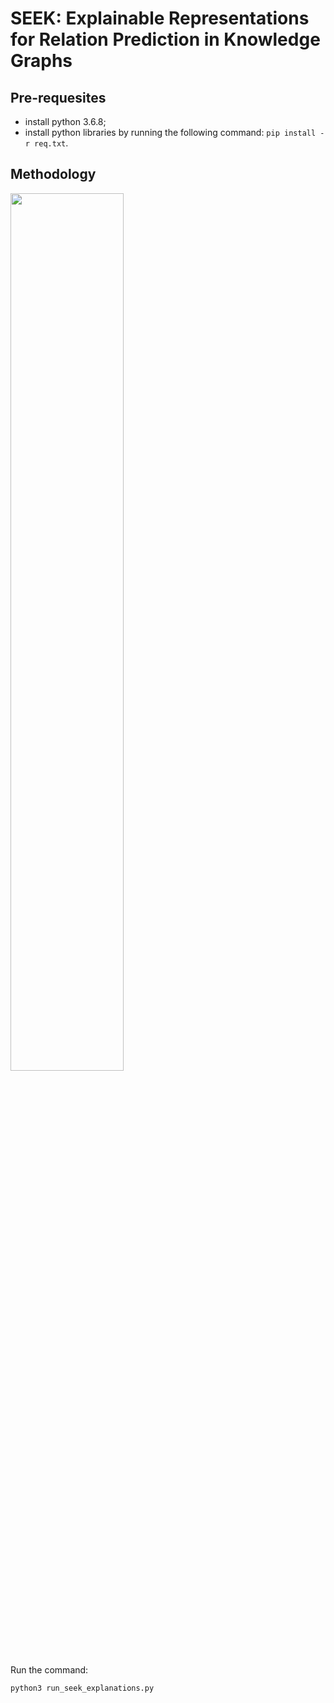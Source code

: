 # SEEK: Explainable Representations for Relation Prediction in Knowledge Graphs

## Pre-requesites
* install python 3.6.8;
* install python libraries by running the following command:  ```pip install -r req.txt```.

## Methodology

<img src="https://github.com/liseda-lab/seek/blob/main/methodology.png" width="60%"/>

Run the command:
```
python3 run_seek_explanations.py
```
